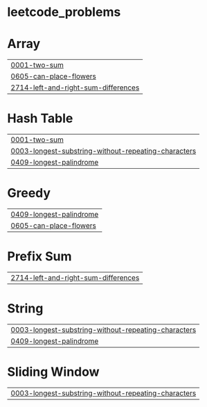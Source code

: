 # leetcode_problems


# Array
|  |
| ------- |
| [0001-two-sum](https://github.com/2103a52118/leetcode_problems/tree/master/0001-two-sum) |
| [0605-can-place-flowers](https://github.com/2103a52118/leetcode_problems/tree/master/0605-can-place-flowers) |
| [2714-left-and-right-sum-differences](https://github.com/2103a52118/leetcode_problems/tree/master/2714-left-and-right-sum-differences) |
# Hash Table
|  |
| ------- |
| [0001-two-sum](https://github.com/2103a52118/leetcode_problems/tree/master/0001-two-sum) |
| [0003-longest-substring-without-repeating-characters](https://github.com/2103a52118/leetcode_problems/tree/master/0003-longest-substring-without-repeating-characters) |
| [0409-longest-palindrome](https://github.com/2103a52118/leetcode_problems/tree/master/0409-longest-palindrome) |
# Greedy
|  |
| ------- |
| [0409-longest-palindrome](https://github.com/2103a52118/leetcode_problems/tree/master/0409-longest-palindrome) |
| [0605-can-place-flowers](https://github.com/2103a52118/leetcode_problems/tree/master/0605-can-place-flowers) |
# Prefix Sum
|  |
| ------- |
| [2714-left-and-right-sum-differences](https://github.com/2103a52118/leetcode_problems/tree/master/2714-left-and-right-sum-differences) |
# String
|  |
| ------- |
| [0003-longest-substring-without-repeating-characters](https://github.com/2103a52118/leetcode_problems/tree/master/0003-longest-substring-without-repeating-characters) |
| [0409-longest-palindrome](https://github.com/2103a52118/leetcode_problems/tree/master/0409-longest-palindrome) |
# Sliding Window
|  |
| ------- |
| [0003-longest-substring-without-repeating-characters](https://github.com/2103a52118/leetcode_problems/tree/master/0003-longest-substring-without-repeating-characters) |